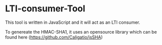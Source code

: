 # LTI-consumer-Tool
This tool is written in JavaScript and it will act as an LTI consumer.

To genereate the HMAC-SHA1, it uses an opensource library which can be found here (https://github.com/Caligatio/jsSHA)
